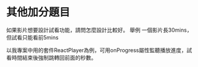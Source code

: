 # 其他加分題目

如果影片想要設計試看功能，請問怎麼設計比較好。
舉例 一個影片長30mins，但試看只能看前5mins

以我專案中用的套件ReactPlayer為例，可用onProgress屬性監聽播放進度，試看時間結束後強制跳轉回前面的秒數。